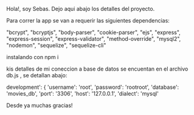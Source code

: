 Hola!, soy Sebas.  Dejo aqui abajo los detalles del proyecto.


Para correr la app se van a requerir las siguientes dependencias:

"bcrypt",
    "bcryptjs",
    "body-parser",
    "cookie-parser",
    "ejs",
    "express",
    "express-session",
    "express-validator",
    "method-override",
    "mysql2",
    "nodemon",
    "sequelize",
    "sequelize-cli"

instalando con npm i

kis detalles de mi coneccion a base de datos se encuentan en el archivo db.js , se detallan abajo: 

development': {
      'username': 'root',
      'password': 'rootroot',
      'database': 'movies_db',
      'port': '3306',
      'host': '127.0.0.1',
      'dialect': 'mysql'


Desde ya muchas gracias! 